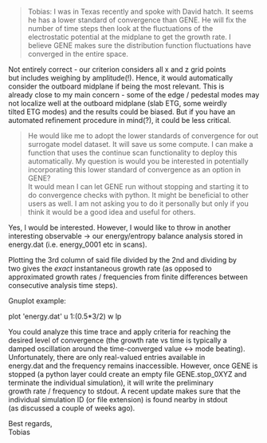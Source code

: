 > Tobias: I was in Texas recently and spoke with David hatch. It seems  
> he has a lower standard of convergence than GENE. He will fix the  
> number of time steps then look at the fluctuations of the  
> electrostatic potential at the midplane to get the growth rate. I  
> believe GENE makes sure the distribution function fluctuations have  
> converged in the entire space.  
  
Not entirely correct - our criterion considers all x and z grid points  
but includes weighing by amplitude(!). Hence, it would automatically  
consider the outboard midplane if being the most relevant. This is  
already close to my main concern - some of the edge / pedestal modes may  
not localize well at the outboard midplane (slab ETG, some weirdly  
tilted ETG modes) and the results could be biased. But if you have an  
automated refinement procedure in mind(?), it could be less critical.  
  
> He would like me to adopt the lower standards of convergence for out  
> surrogate model dataset. It will save us some compute. I can make a  
> function that uses the continue scan functionality to deploy this  
> automatically. My question is would you be interested in potentially  
> incorporating this lower standard of convergence as an option in GENE?  
> It would mean I can let GENE run without stopping and starting it to  
> do convergence checks with python. It might be beneficial to other  
> users as well. I am not asking you to do it personally but only if you  
> think it would be a good idea and useful for others.  
  
Yes, I would be interested. However, I would like to throw in another  
interesting observable -> our energy/entropy balance analysis stored in  
energy.dat (i.e. energy_0001 etc in scans).  
  
Plotting the 3rd column of said file divided by the 2nd and dividing by  
two gives the _exact_ instantaneous growth rate (as opposed to  
approximated growth rates / frequencies from finite differences between  
consecutive analysis time steps).  
  
Gnuplot example:  
  
plot 'energy.dat' u 1:(0.5*$3/$2) w lp  
  
You could analyze this time trace and apply criteria for reaching the  
desired level of convergence (the growth rate vs time is typically a  
damped oscillation around the time-converged value <-> mode beating).  
Unfortunately, there are only real-valued entries available in  
energy.dat and the frequency remains inaccessible. However, once GENE is  
stopped (a python layer could create an empty file GENE.stop_0XYZ and  
terminate the individual simulation), it will write the preliminary  
growth rate / frequency to stdout. A recent update makes sure that the  
individual simulation ID (or file extension) is found nearby in stdout  
(as discussed a couple of weeks ago).  
  
Best regards,  
Tobias
